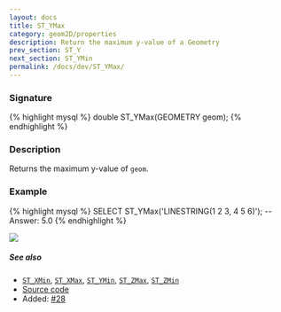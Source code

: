 ```yaml
---
layout: docs
title: ST_YMax
category: geom2D/properties
description: Return the maximum y-value of a Geometry
prev_section: ST_Y
next_section: ST_YMin
permalink: /docs/dev/ST_YMax/
---
```


### Signature

{% highlight mysql %}
double ST_YMax(GEOMETRY geom);
{% endhighlight %}

### Description

Returns the maximum y-value of `geom`.

### Example

{% highlight mysql %}
SELECT ST_YMax('LINESTRING(1 2 3, 4 5 6)');
-- Answer:    5.0
{% endhighlight %}

<img class="displayed" src="../ST_YMax.png"/>

##### See also

* [`ST_XMin`](../ST_XMin), [`ST_XMax`](../ST_XMax), [`ST_YMin`](../ST_YMin), [`ST_ZMax`](../ST_ZMax), [`ST_ZMin`](../ST_ZMin)
* <a href="https://github.com/irstv/H2GIS/blob/master/h2spatial-ext/src/main/java/org/h2gis/h2spatialext/function/spatial/properties/ST_YMax.java" target="_blank">Source code</a>
* Added: <a href="https://github.com/irstv/H2GIS/pull/28" target="_blank">#28</a>

